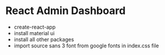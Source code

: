 # React Admin Dashboard

- create-react-app
- install material ui
- install all other packages
- import source sans 3 font from google fonts in index.css file
